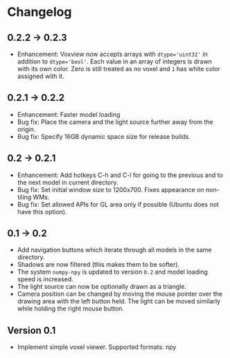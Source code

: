 # Changelog

## 0.2.2 → 0.2.3

* Enhancement: Voxview now accepts arrays with `dtype='uint32'` in addition to
  `dtype='bool'`. Each value in an array of integers is drawn with its own
  color. Zero is still treated as no voxel and `1` has white color assigned with
  it.

## 0.2.1 → 0.2.2

* Enhancement: Faster model loading
* Bug fix: Place the camera and the light source further away from the origin.
* Bug fix: Specify 16GB dynamic space size for release builds.

## 0.2 → 0.2.1

* Enhancement: Add hotkeys C-h and C-l for going to the previous and to the next
  model in current directory.
* Bug fix: Set initial window size to 1200x700. Fixes appearance on non-tiling
  WMs.
* Bug fix: Set allowed APIs for GL area only if possible (Ubuntu does not have
  this option).

## 0.1 → 0.2

* Add navigation buttons which iterate through all models in the same directory.
* Shadows are now filtered (this makes them to be softer).
* The system `numpy-npy` is updated to version `0.2` and model loading speed is
  increased.
* The light source can now be optionally drawn as a triangle.
* Camera position can be changed by moving the mouse pointer over the drawing
  area with the left button held. The light can be moved similarly while holding
  the right mouse button.

## Version 0.1

* Implement simple voxel viewer. Supported formats: npy
